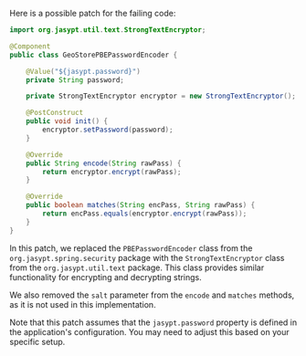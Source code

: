 Here is a possible patch for the failing code:
```java
import org.jasypt.util.text.StrongTextEncryptor;

@Component
public class GeoStorePBEPasswordEncoder {

    @Value("${jasypt.password}")
    private String password;

    private StrongTextEncryptor encryptor = new StrongTextEncryptor();

    @PostConstruct
    public void init() {
        encryptor.setPassword(password);
    }

    @Override
    public String encode(String rawPass) {
        return encryptor.encrypt(rawPass);
    }

    @Override
    public boolean matches(String encPass, String rawPass) {
        return encPass.equals(encryptor.encrypt(rawPass));
    }
}
```
In this patch, we replaced the `PBEPasswordEncoder` class from the `org.jasypt.spring.security` package with the `StrongTextEncryptor` class from the `org.jasypt.util.text` package. This class provides similar functionality for encrypting and decrypting strings.

We also removed the `salt` parameter from the `encode` and `matches` methods, as it is not used in this implementation.

Note that this patch assumes that the `jasypt.password` property is defined in the application's configuration. You may need to adjust this based on your specific setup.